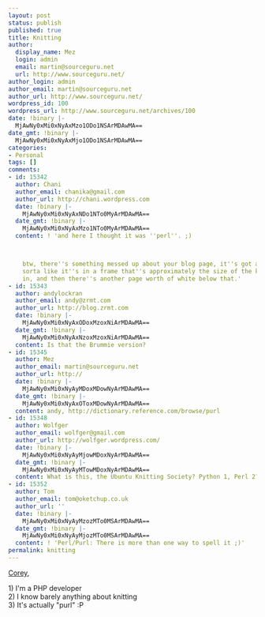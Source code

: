 ```yaml
---
layout: post
status: publish
published: true
title: Knitting
author:
  display_name: Mez
  login: admin
  email: martin@sourceguru.net
  url: http://www.sourceguru.net/
author_login: admin
author_email: martin@sourceguru.net
author_url: http://www.sourceguru.net/
wordpress_id: 100
wordpress_url: http://www.sourceguru.net/archives/100
date: !binary |-
  MjAwNy0xMi0xNyAxMzo1ODo1NSArMDAwMA==
date_gmt: !binary |-
  MjAwNy0xMi0xNyAxMjo1ODo1NSArMDAwMA==
categories:
- Personal
tags: []
comments:
- id: 15342
  author: Chani
  author_email: chanika@gmail.com
  author_url: http://chani.wordpress.com
  date: !binary |-
    MjAwNy0xMi0xNyAxNDo1NTo0MyArMDAwMA==
  date_gmt: !binary |-
    MjAwNy0xMi0xNyAxMzo1NTo0MyArMDAwMA==
  content: ! 'and here I thought it was ''perl''. ;)



    btw, there''s something messed up about your blog page, it''s got a second scrollbar.
    sorta like it''s in a frame that''s approximately the size of the khtml view it''s
    in, and then there''s another page worth of white below that.'
- id: 15343
  author: andylockran
  author_email: andy@zrmt.com
  author_url: http://blog.zrmt.com
  date: !binary |-
    MjAwNy0xMi0xNyAxODoxMzoxNiArMDAwMA==
  date_gmt: !binary |-
    MjAwNy0xMi0xNyAxNzoxMzoxNiArMDAwMA==
  content: Is that the Brummie version?
- id: 15345
  author: Mez
  author_email: martin@sourceguru.net
  author_url: http://
  date: !binary |-
    MjAwNy0xMi0xNyAyMDoxMDowNyArMDAwMA==
  date_gmt: !binary |-
    MjAwNy0xMi0xNyAxOToxMDowNyArMDAwMA==
  content: andy, http://dictionary.reference.com/browse/purl
- id: 15348
  author: Wolfger
  author_email: wolfger@gmail.com
  author_url: http://wolfger.wordpress.com/
  date: !binary |-
    MjAwNy0xMi0xNyAyMjowMDoxNyArMDAwMA==
  date_gmt: !binary |-
    MjAwNy0xMi0xNyAyMTowMDoxNyArMDAwMA==
  content: What is this, the Ubuntu Knitting Society? Python 1, Perl 2?
- id: 15352
  author: Tom
  author_email: tom@oketchup.co.uk
  author_url: ''
  date: !binary |-
    MjAwNy0xMi0xNyAyMzozMTo0MSArMDAwMA==
  date_gmt: !binary |-
    MjAwNy0xMi0xNyAyMjozMTo0MSArMDAwMA==
  content: ! 'Perl/Purl: There is more than one way to spell it ;)'
permalink: knitting
---
```

<p><a href="http://www.advogato.org/person/Burgundavia/diary.html?start=172">Corey</a>,</p>
<p>1) I'm a PHP developer<br />
2) I know barely anything about knitting<br />
3)  It's actually "purl" :P</p>
